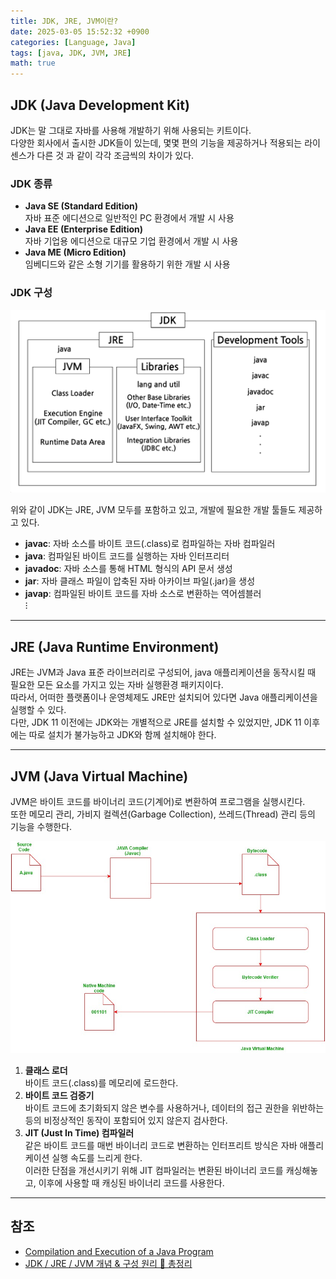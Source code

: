 ```yaml
---
title: JDK, JRE, JVM이란?
date: 2025-03-05 15:52:32 +0900
categories: [Language, Java]
tags: [java, JDK, JVM, JRE]
math: true
---
```


## **JDK (Java Development Kit)**
JDK는 말 그대로 자바를 사용해 개발하기 위해 사용되는 키트이다.  
다양한 회사에서 출시한 JDK들이 있는데, 몇몇 편의 기능을 제공하거나 적용되는 라이센스가 다른 것 과 같이 각각 조금씩의 차이가 있다.  

### **JDK 종류**
- **Java SE (Standard Edition)**  
  자바 표준 에디션으로 일반적인 PC 환경에서 개발 시 사용
- **Java EE (Enterprise Edition)**  
  자바 기업용 에디션으로 대규모 기업 환경에서 개발 시 사용
- **Java ME (Micro Edition)**  
  임베디드와 같은 소형 기기를 활용하기 위한 개발 시 사용

### **JDK 구성**
![](/imgs/JDK_1.png)

위와 같이 JDK는 JRE, JVM 모두를 포함하고 있고, 개발에 필요한 개발 툴들도 제공하고 있다.  
- **javac**: 자바 소스를 바이트 코드(.class)로 컴파일하는 자바 컴파일러
- **java**: 컴파일된 바이트 코드를 실행하는 자바 인터프리터
- **javadoc**: 자바 소스를 통해 HTML 형식의 API 문서 생성
- **jar**: 자바 클래스 파일이 압축된 자바 아카이브 파일(.jar)을 생성
- **javap**: 컴파일된 바이트 코드를 자바 소스로 변환하는 역어셈블러  
⁝

---
## **JRE (Java Runtime Environment)**
JRE는 JVM과 Java 표준 라이브러리로 구성되어, java 애플리케이션을 동작시킬 때 필요한 모든 요소를 가지고 있는 자바 실행환경 패키지이다.  
따라서, 어떠한 플랫폼이나 운영체제도 JRE만 설치되어 있다면 Java 애플리케이션을 실행할 수 있다.  
다만, JDK 11 이전에는 JDK와는 개별적으로 JRE를 설치할 수 있었지만, JDK 11 이후에는 따로 설치가 불가능하고 JDK와 함께 설치해야 한다.

---
## **JVM (Java Virtual Machine)**
JVM은 바이트 코드를 바이너리 코드(기계어)로 변환하여 프로그램을 실행시킨다.  
또한 메모리 관리, 가비지 컬렉션(Garbage Collection), 쓰레드(Thread) 관리 등의 기능을 수행한다.

![](/imgs/JVM_1.png)

1. **클래스 로더**  
바이트 코드(.class)를 메모리에 로드한다.
2. **바이트 코드 검증기**  
바이트 코드에 초기화되지 않은 변수를 사용하거나, 데이터의 접근 권한을 위반하는 등의 비정상적인 동작이 포함되어 있지 않은지 검사한다.
3. **JIT (Just In Time) 컴파일러**  
같은 바이트 코드를 매번 바이너리 코드로 변환하는 인터프리트 방식은 자바 애플리케이션 실행 속도를 느리게 한다.  
이러한 단점을 개선시키기 위해 JIT 컴파일러는 변환된 바이너리 코드를 캐싱해놓고, 이후에 사용할 때 캐싱된 바이너리 코드를 사용한다.

---
## **참조**
- [Compilation and Execution of a Java Program](https://www.geeksforgeeks.org/compilation-execution-java-program/)  
- [JDK / JRE / JVM 개념 & 구성 원리 💯 총정리](https://inpa.tistory.com/entry/JAVA-%E2%98%95-JDK-JRE-JVM-%EA%B0%9C%EB%85%90-%EA%B5%AC%EC%84%B1-%EC%9B%90%EB%A6%AC-%F0%9F%92%AF-%EC%99%84%EB%B2%BD-%EC%B4%9D%EC%A0%95%EB%A6%AC#thankYou)
